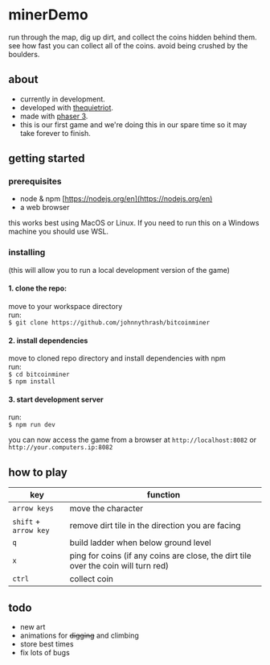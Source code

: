 # minerDemo

run through the map, dig up dirt, and collect the coins hidden behind them. see how fast you can collect all of the coins. avoid being crushed by the boulders.

## about

- currently in development.
- developed with [thequietriot](https://github.com/thequietriot).
- made with [phaser 3](https://www.phaser.io/phaser3).
- this is our first game and we're doing this in our spare time so it may take forever to finish.

## getting started

### prerequisites

- node & npm [https://nodejs.org/en](https://nodejs.org/en)
- a web browser

this works best using MacOS or Linux.  If you need to run this on a Windows machine you should use WSL.

### installing

(this will allow you to run a local development version of the game)

#### 1. clone the repo:

move to your workspace directory  
run:  
`$ git clone https://github.com/johnnythrash/bitcoinminer`

#### 2. install dependencies  

  move to cloned repo directory and install dependencies with npm  
  run:  
 `$ cd bitcoinminer`  
 `$ npm install`

#### 3. start development server

   run:  
  `$ npm run dev`
  
  you can now access the game from a browser at `http://localhost:8082` or `http://your.computers.ip:8082`

## how to play

key | function
----|----
`arrow keys` | move the character
`shift` + `arrow key` | remove dirt tile in the direction you are facing
`q` | build ladder when below ground level
`x` | ping for coins (if any coins are close, the dirt tile over the coin will turn red)
`ctrl` | collect coin

## todo

- new art
- animations for ~~digging~~ and climbing
- store best times
- fix lots of bugs
